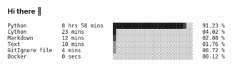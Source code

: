 ### Hi there 👋

<!--START_SECTION:qoiuy-->

```text
Python           8 hrs 58 mins   ██████████████████████▓░░   91.23 %
Cython           23 mins         █░░░░░░░░░░░░░░░░░░░░░░░░   04.02 %
Markdown         12 mins         ▓░░░░░░░░░░░░░░░░░░░░░░░░   02.08 %
Text             10 mins         ▒░░░░░░░░░░░░░░░░░░░░░░░░   01.76 %
GitIgnore file   4 mins          ▒░░░░░░░░░░░░░░░░░░░░░░░░   00.72 %
Docker           0 secs          ░░░░░░░░░░░░░░░░░░░░░░░░░   00.12 %
```

<!--END_SECTION:qoiuy-->

<!--
**Qoiuy/Qoiuy** is a ✨ _special_ ✨ repository because its `README.md` (this file) appears on your GitHub profile.

Here are some ideas to get you started:

- 🔭 I’m currently working on ...
- 🌱 I’m currently learning ...
- 👯 I’m looking to collaborate on ...
- 🤔 I’m looking for help with ...
- 💬 Ask me about ...
- 📫 How to reach me: ...
- 😄 Pronouns: ...
- ⚡ Fun fact: ...
-->
